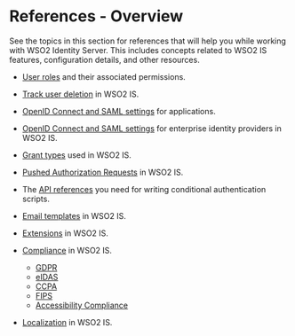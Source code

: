 # References - Overview

See the topics in this section for references that will help you while working with WSO2 Identity Server. This includes concepts related to WSO2 IS features, configuration details, and other resources.

- [User roles]({{base_path}}/references/user-management/user-roles/) and their associated permissions.

- [Track user deletion]({{base_path}}/references/user-management/track-deletion/) in WSO2 IS.

- [OpenID Connect and SAML settings]({{base_path}}/references/app-settings/) for applications.

- [OpenID Connect and SAML settings]({{base_path}}/references/idp-settings/) for enterprise identity providers in WSO2 IS.

- [Grant types]({{base_path}}/references/grant-types/) used in WSO2 IS.

- [Pushed Authorization Requests]({{base_path}}/references/pushed-authorization-requests/) in WSO2 IS.

- The [API references]({{base_path}}/references/conditional-auth/api-reference/) you need for writing conditional authentication scripts.

- [Email templates]({{base_path}}/references/email-templates/) in WSO2 IS.

- [Extensions]({{base_path}}/references/extend) in WSO2 IS.

- [Compliance]({{base_path}}/references/compliance) in WSO2 IS.

    - [GDPR]({{base_path}}/references/compliance/gdpr)
    - [eIDAS]({{base_path}}/references/compliance/eidas)
    - [CCPA]({{base_path}}/references/compliance/ccpa)
    - [FIPS]({{base_path}}/references/compliance/fips)
    - [Accessibility Compliance]({{base_path}}/references/compliance/accessibility)

- [Localization]({{base_path}}/references/localization/) in WSO2 IS.